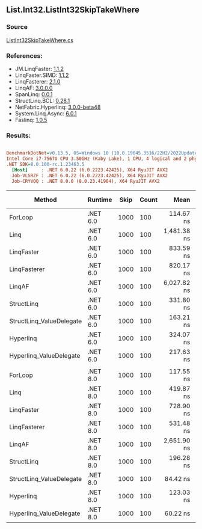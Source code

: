 ﻿## List.Int32.ListInt32SkipTakeWhere

### Source
[ListInt32SkipTakeWhere.cs](../LinqBenchmarks/List/Int32/ListInt32SkipTakeWhere.cs)

### References:
- JM.LinqFaster: [1.1.2](https://www.nuget.org/packages/JM.LinqFaster/1.1.2)
- LinqFaster.SIMD: [1.1.2](https://www.nuget.org/packages/LinqFaster.SIMD/1.0.3)
- LinqFasterer: [2.1.0](https://www.nuget.org/packages/LinqFasterer/2.1.0)
- LinqAF: [3.0.0.0](https://www.nuget.org/packages/LinqAF/3.0.0.0)
- SpanLinq: [0.0.1](https://www.nuget.org/packages/SpanLinq/0.0.1)
- StructLinq.BCL: [0.28.1](https://www.nuget.org/packages/StructLinq/0.28.1)
- NetFabric.Hyperlinq: [3.0.0-beta48](https://www.nuget.org/packages/NetFabric.Hyperlinq/3.0.0-beta48)
- System.Linq.Async: [6.0.1](https://www.nuget.org/packages/System.Linq.Async/6.0.1)
- Faslinq: [1.0.5](https://www.nuget.org/packages/Faslinq/1.0.5)

### Results:
``` ini

BenchmarkDotNet=v0.13.5, OS=Windows 10 (10.0.19045.3516/22H2/2022Update)
Intel Core i7-7567U CPU 3.50GHz (Kaby Lake), 1 CPU, 4 logical and 2 physical cores
.NET SDK=8.0.100-rc.1.23463.5
  [Host]     : .NET 6.0.22 (6.0.2223.42425), X64 RyuJIT AVX2
  Job-VLSRZF : .NET 6.0.22 (6.0.2223.42425), X64 RyuJIT AVX2
  Job-CRYVOQ : .NET 8.0.0 (8.0.23.41904), X64 RyuJIT AVX2


```
|                   Method |  Runtime | Skip | Count |        Mean |     Error |    StdDev |      Median |         Ratio | RatioSD |   Gen0 | Allocated | Alloc Ratio |
|------------------------- |--------- |----- |------ |------------:|----------:|----------:|------------:|--------------:|--------:|-------:|----------:|------------:|
|                  ForLoop | .NET 6.0 | 1000 |   100 |   114.67 ns |  1.251 ns |  0.977 ns |   114.38 ns |      baseline |         |      - |         - |          NA |
|                     Linq | .NET 6.0 | 1000 |   100 | 1,481.38 ns | 27.522 ns | 53.679 ns | 1,455.99 ns | 13.04x slower |   0.58x | 0.0725 |     152 B |          NA |
|               LinqFaster | .NET 6.0 | 1000 |   100 |   833.59 ns | 16.633 ns | 19.155 ns |   825.26 ns |  7.25x slower |   0.12x | 0.7458 |    1560 B |          NA |
|             LinqFasterer | .NET 6.0 | 1000 |   100 |   820.17 ns | 12.398 ns | 14.278 ns |   827.02 ns |  7.10x slower |   0.12x | 2.4424 |    5112 B |          NA |
|                   LinqAF | .NET 6.0 | 1000 |   100 | 6,027.82 ns | 86.127 ns | 76.350 ns | 6,002.56 ns | 52.62x slower |   0.86x |      - |         - |          NA |
|               StructLinq | .NET 6.0 | 1000 |   100 |   331.80 ns |  4.882 ns |  4.076 ns |   331.27 ns |  2.90x slower |   0.05x | 0.0458 |      96 B |          NA |
| StructLinq_ValueDelegate | .NET 6.0 | 1000 |   100 |   163.21 ns |  1.093 ns |  0.853 ns |   163.10 ns |  1.42x slower |   0.01x |      - |         - |          NA |
|                Hyperlinq | .NET 6.0 | 1000 |   100 |   324.07 ns |  6.351 ns | 11.124 ns |   322.24 ns |  2.86x slower |   0.11x |      - |         - |          NA |
|  Hyperlinq_ValueDelegate | .NET 6.0 | 1000 |   100 |   217.63 ns |  1.515 ns |  1.183 ns |   217.25 ns |  1.90x slower |   0.02x |      - |         - |          NA |
|                          |          |      |       |             |           |           |             |               |         |        |           |             |
|                  ForLoop | .NET 8.0 | 1000 |   100 |   117.55 ns |  2.371 ns |  4.153 ns |   115.80 ns |      baseline |         |      - |         - |          NA |
|                     Linq | .NET 8.0 | 1000 |   100 |   419.87 ns |  3.214 ns |  3.156 ns |   419.08 ns |  3.55x slower |   0.13x | 0.0725 |     152 B |          NA |
|               LinqFaster | .NET 8.0 | 1000 |   100 |   728.90 ns | 14.435 ns | 21.158 ns |   722.97 ns |  6.18x slower |   0.24x | 0.7458 |    1560 B |          NA |
|             LinqFasterer | .NET 8.0 | 1000 |   100 |   531.48 ns |  1.828 ns |  1.427 ns |   531.74 ns |  4.56x slower |   0.11x | 2.4424 |    5112 B |          NA |
|                   LinqAF | .NET 8.0 | 1000 |   100 | 2,651.90 ns | 45.368 ns | 46.590 ns | 2,637.72 ns | 22.37x slower |   1.02x |      - |         - |          NA |
|               StructLinq | .NET 8.0 | 1000 |   100 |   196.28 ns |  2.902 ns |  2.851 ns |   195.80 ns |  1.66x slower |   0.07x | 0.0458 |      96 B |          NA |
| StructLinq_ValueDelegate | .NET 8.0 | 1000 |   100 |    84.42 ns |  0.354 ns |  0.295 ns |    84.40 ns |  1.39x faster |   0.05x |      - |         - |          NA |
|                Hyperlinq | .NET 8.0 | 1000 |   100 |   123.03 ns |  0.557 ns |  0.435 ns |   122.90 ns |  1.06x slower |   0.03x |      - |         - |          NA |
|  Hyperlinq_ValueDelegate | .NET 8.0 | 1000 |   100 |    60.22 ns |  0.251 ns |  0.223 ns |    60.19 ns |  1.95x faster |   0.07x |      - |         - |          NA |
